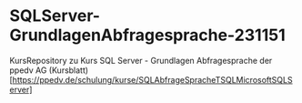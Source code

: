 # SQLServer-GrundlagenAbfragesprache-231151
KursRepository zu Kurs SQL Server - Grundlagen Abfragesprache der ppedv AG
(Kursblatt)[https://ppedv.de/schulung/kurse/SQLAbfrageSpracheTSQLMicrosoftSQLServer]
